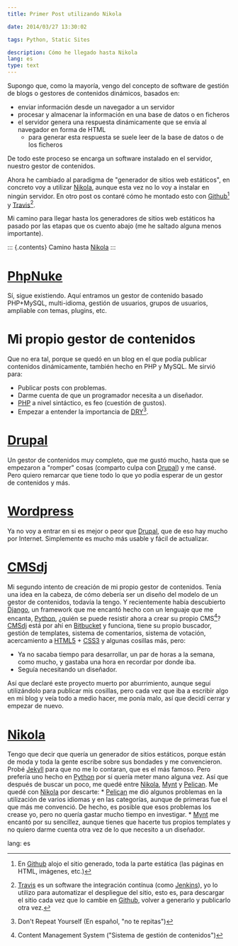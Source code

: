 ```yaml
---
title: Primer Post utilizando Nikola

date: 2014/03/27 13:30:02

tags: Python, Static Sites

description: Cómo he llegado hasta Nikola
lang: es
type: text
---
```


Supongo que, como la mayoría, vengo del concepto de software de gestión
de blogs o gestores de contenidos dinámicos, basados en:

-   enviar información desde un navegador a un servidor
-   procesar y almacenar la información en una base de datos o en
    ficheros
-   el servidor genera una respuesta dinámicamente que se envía al
    navegador en forma de HTML
    -   para generar esta respuesta se suele leer de la base de datos o
        de los ficheros

De todo este proceso se encarga un software instalado en el servidor,
nuestro gestor de contenidos.

Ahora he cambiado al paradigma de \"generador de sitios web estáticos\",
en concreto voy a utilizar [Nikola](https://getnikola.com/), aunque esta
vez no lo voy a instalar en ningún servidor. En otro post os contaré
cómo he montado esto con [Github](https://www.github.com)[^1] y
[Travis](https://travis-ci.org/)[^2].

Mi camino para llegar hasta los generadores de sitios web estáticos ha
pasado por las etapas que os cuento abajo (me he saltado alguna menos
importante).

::: {.contents}
Camino hasta [Nikola](https://getnikola.com/)
:::

[PhpNuke](https://www.phpnuke.org/)
===================================

Sí, sigue existiendo. Aquí entramos un gestor de contenido basado
PHP+MySQL, multi-idioma, gestión de usuarios, grupos de usuarios,
ampliable con temas, plugins, etc.

Mi propio gestor de contenidos
==============================

Que no era tal, porque se quedó en un blog en el que podía publicar
contenidos dinámicamente, también hecho en PHP y MySQL. Me sirvió para:

-   Publicar posts con problemas.
-   Darme cuenta de que un programador necesita a un diseñador.
-   [PHP](https://www.php.net/) a nivel sintáctico, es feo (cuestión de
    gustos).
-   Empezar a entender la importancia de
    [DRY](https://en.wikipedia.org/wiki/Don't_repeat_yourself)[^3].

[Drupal](https://drupal.org/)
=============================

Un gestor de contenidos muy completo, que me gustó mucho, hasta que se
empezaron a \"romper\" cosas (comparto culpa con
[Drupal](https://drupal.org/)) y me cansé. Pero quiero remarcar que
tiene todo lo que yo podía esperar de un gestor de contenidos y más.

[Wordpress](https://wordpress.org/)
===================================

Ya no voy a entrar en si es mejor o peor que
[Drupal](https://drupal.org/), que de eso hay mucho por Internet.
Simplemente es mucho más usable y fácil de actualizar.

[CMSdj](https://bitbucket.org/carlosvin/cmsdj)
==============================================

Mi segundo intento de creación de mi propio gestor de contenidos. Tenía
una idea en la cabeza, de cómo debería ser un diseño del modelo de un
gestor de contenidos, todavía la tengo. Y recientemente había
descubierto [Django](https://www.djangoproject.com/), un framework que
me encantó hecho con un lenguaje que me encanta,
[Python](https://www.python.org), ¿quién se puede resistir ahora a crear
su propio CMS[^4]? [CMSdj](https://bitbucket.org/carlosvin/cmsdj) está
por ahí en [Bitbucket](https://bitbucket.org) y funciona, tiene su
propio buscador, gestión de templates, sistema de comentarios, sistema
de votación, acercamiento a [HTML5](https://www.w3.org/html/) +
[CSS3](https://www.w3.org/Style/CSS/current-work) y algunas cosillas
más, pero:

-   Ya no sacaba tiempo para desarrollar, un par de horas a la semana,
    como mucho, y gastaba una hora en recordar por donde iba.
-   Seguía necesitando un diseñador.

Así que declaré este proyecto muerto por aburrimiento, aunque seguí
utilizándolo para publicar mis cosillas, pero cada vez que iba a
escribir algo en mi blog y veía todo a medio hacer, me ponía malo, así
que decidí cerrar y empezar de nuevo.

[Nikola](https://getnikola.com/)
================================

Tengo que decir que quería un generador de sitios estáticos, porque
están de moda y toda la gente escribe sobre sus bondades y me
convencieron. Probé [Jekyll](https://jekyllrb.com/) para que no me lo
contaran, que es el más famoso. Pero prefería uno hecho en
[Python](https://www.python.org) por si quería meter mano alguna vez.
Así que después de buscar un poco, me quedé entre
[Nikola](https://getnikola.com/),
[Mynt](https://mynt.mirroredwhite.com/) y
[Pelican](https://blog.getpelican.com/). Me quedé con
[Nikola](https://getnikola.com/) por descarte: \*
[Pelican](https://blog.getpelican.com/) me dió algunos problemas en la
utilización de varios idiomas y en las categorías, aunque de primeras
fue el que más me convenció. De hecho, es posible que esos problemas los
crease yo, pero no quería gastar mucho tiempo en investigar. \*
[Mynt](https://mynt.mirroredwhite.com/) me encantó por su sencillez,
aunque tienes que hacerte tus propios templates y no quiero darme cuenta
otra vez de lo que necesito a un diseñador.

lang: es

[^1]: En [Github](https://www.github.com) alojo el sitio generado, toda
    la parte estática (las páginas en HTML, imágenes, etc.)

[^2]: [Travis](https://travis-ci.org/) es un software the integración
    contínua (como [Jenkins](https://jenkins-ci.org/)), yo lo utilizo
    para automatizar el despliegue del sitio, esto es, para descargar el
    sitio cada vez que lo cambie en [Github](https://www.github.com),
    volver a generarlo y publicarlo otra vez.

[^3]: Don\'t Repeat Yourself (En español, \"no te repitas\")

[^4]: Content Management System (\"Sistema de gestión de contenidos\")
